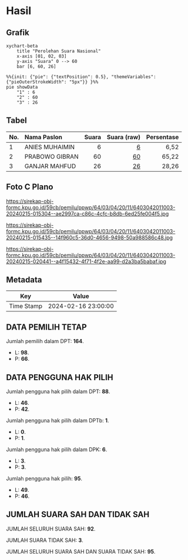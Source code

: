 # Hasil

## Grafik

```mermaid
xychart-beta
    title "Perolehan Suara Nasional"
    x-axis [01, 02, 03]
    y-axis "Suara" 0 --> 60
    bar [6, 60, 26]
```

```mermaid
%%{init: {"pie": {"textPosition": 0.5}, "themeVariables": {"pieOuterStrokeWidth": "5px"}} }%%
pie showData
    "1" : 6
    "2" : 60
    "3" : 26
```

## Tabel

| No. | Nama Paslon    | Suara | Suara (raw) | Persentase |
|:--- |:-------------- | -----:| -----------:| ----------:|
| 1   | ANIES MUHAIMIN | 6     | [6][p-1]    | 6,52       |
| 2   | PRABOWO GIBRAN | 60    | [60][p-2]   | 65,22      |
| 3   | GANJAR MAHFUD  | 26    | [26][p-3]   | 28,26      |


[p-1]: https://github.com/gigit-pemilu/pemilu-2024/blob/main/pilpres/hitung-suara/sub/64-kalimantan-timur/sub/03-berau/sub/04-segah/sub/2011-tepian-buah/sub/003-tps/sub/paslon-1.txt
[p-2]: https://github.com/gigit-pemilu/pemilu-2024/blob/main/pilpres/hitung-suara/sub/64-kalimantan-timur/sub/03-berau/sub/04-segah/sub/2011-tepian-buah/sub/003-tps/sub/paslon-2.txt
[p-3]: https://github.com/gigit-pemilu/pemilu-2024/blob/main/pilpres/hitung-suara/sub/64-kalimantan-timur/sub/03-berau/sub/04-segah/sub/2011-tepian-buah/sub/003-tps/sub/paslon-3.txt

## Foto C Plano

https://sirekap-obj-formc.kpu.go.id/59cb/pemilu/ppwp/64/03/04/20/11/6403042011003-20240215-015304--ae2997ca-c86c-4cfc-b8db-6ed25fe004f5.jpg

https://sirekap-obj-formc.kpu.go.id/59cb/pemilu/ppwp/64/03/04/20/11/6403042011003-20240215-015435--14f960c5-36d0-4656-9498-50a988586c48.jpg

https://sirekap-obj-formc.kpu.go.id/59cb/pemilu/ppwp/64/03/04/20/11/6403042011003-20240215-020441--a4f15432-4f71-4f2e-aa99-d2a3ba5babaf.jpg


## Metadata

| Key        | Value               |
| ---------- | ------------------- |
| Time Stamp | 2024-02-16 23:00:00 |


## DATA PEMILIH TETAP

Jumlah pemilih dalam DPT: **164**.
 * L: **98**.
 * P: **66**.

## DATA PENGGUNA HAK PILIH

Jumlah pengguna hak pilih dalam DPT: **88**.
 * L: **46**.
 * P: **42**.

Jumlah pengguna hak pilih dalam DPTb: **1**.
 * L: **0**.
 * P: **1**.

Jumlah pengguna hak pilih dalam DPK: **6**.
 * L: **3**.
 * P: **3**.

Jumlah pengguna hak pilih: **95**.
 * L: **49**.
 * P: **46**.

## JUMLAH SUARA SAH DAN TIDAK SAH

JUMLAH SELURUH SUARA SAH: **92**.

JUMLAH SUARA TIDAK SAH: **3**.

JUMLAH SELURUH SUARA SAH DAN SUARA TIDAK SAH: **95**.


